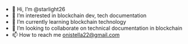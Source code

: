 - 👋 Hi, I’m @starlight26
- 👀 I’m interested in blockchain dev, tech documentation
- 🌱 I’m currently learning blockchain technology
- 💞️ I’m looking to collaborate on technical documentation in blockchain
- 📫 How to reach me onistella22@gmail.com

<!---
starlight26/starlight26 is a ✨ special ✨ repository because its `README.md` (this file) appears on your GitHub profile.
You can click the Preview link to take a look at your changes.
--->
